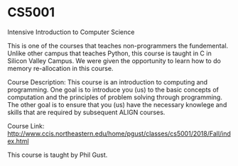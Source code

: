 # CS5001
Intensive Introduction to Computer Science

This is one of the courses that teaches non-programmers the fundemental. Unlike other campus that teaches Python, this course is taught in C in Silicon Valley Campus. We were given the opportunity to learn how to do memory re-allocation in this course.

Course Description: 
This course is an introduction to computing and programming. One goal is to introduce you (us) to the basic concepts of computation and the principles of problem solving through programming. The other goal is to ensure that you (us) have the necessary knowlege and skills that are required by subsequent ALIGN courses.

Course Link: http://www.ccis.northeastern.edu/home/pgust/classes/cs5001/2018/Fall/index.html

This course is taught by Phil Gust. 
